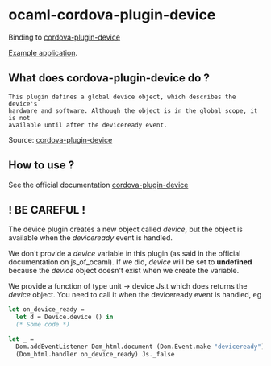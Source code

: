 # ocaml-cordova-plugin-device

Binding to
[cordova-plugin-device](https://github.com/apache/cordova-plugin-device)

[Example
application](https://github.com/dannywillems/ocaml-cordova-plugin-device-example).

## What does cordova-plugin-device do ?

```
This plugin defines a global device object, which describes the device's
hardware and software. Although the object is in the global scope, it is not
available until after the deviceready event.
```

Source: [cordova-plugin-device](https://github.com/apache/cordova-plugin-device)

## How to use ?

See the official documentation
[cordova-plugin-device](https://github.com/apache/cordova-plugin-device)

## ! BE CAREFUL !

The device plugin creates a new object called *device*, but the object is
available when the *deviceready* event is handled.

We don't provide a *device* variable in this plugin (as said in the official
documentation on js_of_ocaml). If we did, *device* will be set to **undefined**
because the *device* object doesn't exist when we create the variable.

We provide a function of type unit -> device Js.t which does returns the
*device* object. You need to call it when the deviceready event is handled, eg

```OCaml
let on_device_ready =
  let d = Device.device () in
  (* Some code *)

let _ =
  Dom.addEventListener Dom_html.document (Dom.Event.make "deviceready")
  (Dom_html.handler on_device_ready) Js._false
```
